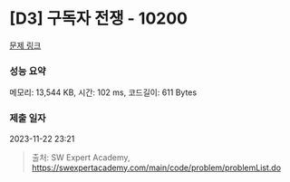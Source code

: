 # [D3] 구독자 전쟁 - 10200 

[문제 링크](https://swexpertacademy.com/main/code/problem/problemDetail.do?contestProbId=AXMCXV_qVgkDFAWv) 

### 성능 요약

메모리: 13,544 KB, 시간: 102 ms, 코드길이: 611 Bytes

### 제출 일자

2023-11-22 23:21



> 출처: SW Expert Academy, https://swexpertacademy.com/main/code/problem/problemList.do